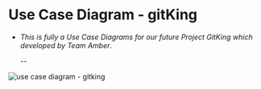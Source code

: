 Use Case Diagram - gitKing
==========================

- _This is fully a Use Case Diagrams for our future Project GitKing which developed by Team Amber_.

   --

![use case diagram - gitking](https://user-images.githubusercontent.com/37344605/53855633-ae497600-3ff8-11e9-8fb8-5f31e61afd57.png)




